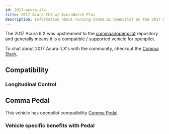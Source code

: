 ```yaml
---
id: 2017-acura-ilx
title: 2017 Acura ILX w/ AcuraWatch Plus
description: Information about running Comma.ai Openpilot on the 2017 Acura ILX w/ AcuraWatch Plus
---
```


The 2017 Acura ILX was upstreamed to the [commaai/openpilot](https://github.com/commaai/openpilot) repository and generally means it is a compatible / supported vehicle for openpilot.

To chat about 2017 Acura ILX's with the community, checkout the  [Comma Slack](https://slack.comma.ai).
## Compatibility

### Longitudinal Control



## Comma Pedal

This vehicle has openpilot compatibility [Comma Pedal](/hardware/pedal).

### Vehicle specific benefits with Pedal

